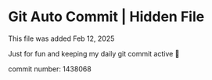 # Git Auto Commit | Hidden File

This file was added Feb 12, 2025

Just for fun and keeping my daily git commit active 🤪

commit number: 1438068
